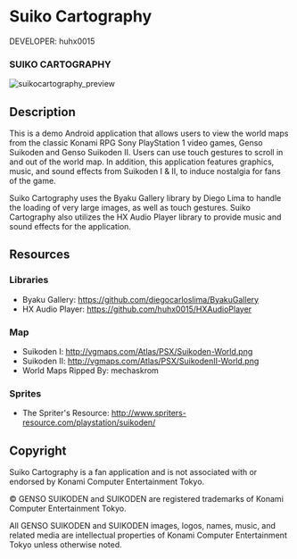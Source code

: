 Suiko Cartography
=================

DEVELOPER: huhx0015

### SUIKO CARTOGRAPHY
![suikocartography_preview](https://cloud.githubusercontent.com/assets/1645482/15938651/ec249e76-2e28-11e6-9e5e-94a53f759655.gif)

## Description

This is a demo Android application that allows users to view the world maps from the classic Konami RPG Sony PlayStation 1 video games, Genso Suikoden and Genso Suikoden II. Users can use touch gestures to scroll in and out of the world map. In addition, this application features graphics, music, and sound effects from Suikoden I & II, to induce nostalgia for fans of the game.

Suiko Cartography uses the Byaku Gallery library by Diego Lima to handle the loading of very large images, as well as touch gestures. Suiko Cartography also utilizes the HX Audio Player library to provide music and sound effects for the application.

## Resources

### Libraries

* Byaku Gallery: https://github.com/diegocarloslima/ByakuGallery
* HX Audio Player: https://github.com/huhx0015/HXAudioPlayer

### Map

* Suikoden I: http://vgmaps.com/Atlas/PSX/Suikoden-World.png
* Suikoden II: http://vgmaps.com/Atlas/PSX/SuikodenII-World.png
* World Maps Ripped By: mechaskrom

### Sprites

* The Spriter's Resource: http://www.spriters-resource.com/playstation/suikoden/

## Copyright

Suiko Cartography is a fan application and is not associated with or endorsed by Konami Computer Entertainment Tokyo.

© GENSO SUIKODEN and SUIKODEN are registered trademarks of Konami Computer Entertainment Tokyo.

All GENSO SUIKODEN and SUIKODEN images, logos, names, music, and related media are intellectual properties of Konami Computer Entertainment Tokyo unless otherwise noted.
